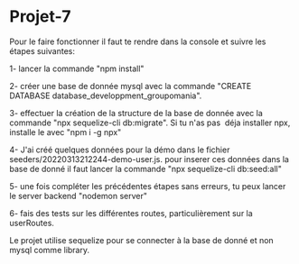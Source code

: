 # Projet-7

Pour le faire fonctionner il faut te rendre dans la console et suivre les étapes suivantes:

1- lancer la commande "npm install"

2- créer une base de donnée mysql avec la commande "CREATE DATABASE database_developpment_groupomania". 

3- effectuer la création de la structure de la base de donnée avec la commande "npx sequelize-cli db:migrate". Si tu n'as pas  déja installer npx, installe le avec "npm i -g npx"

4- J'ai créé quelques données pour la démo dans le fichier seeders/20220313212244-demo-user.js. pour inserer ces données dans la base de donné il faut lancer la commande "npx sequelize-cli db:seed:all"

5- une fois compléter les précédentes étapes sans erreurs, tu peux lancer le server backend "nodemon server"

6- fais des tests sur les différentes routes, particulièrement sur la userRoutes.


Le projet utilise sequelize pour se connecter à la base de donné et non mysql comme library.
